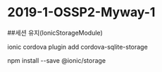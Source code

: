 ﻿2019-1-OSSP2-Myway-1
====================
##세션 유지(IonicStorageModule)

ionic cordova plugin add cordova-sqlite-storage

npm install --save @ionic/storage
